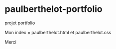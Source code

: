 # paulberthelot-portfolio
projet portfolio


Mon index = paulberthelot.html et paulberthelot.css

Merci
